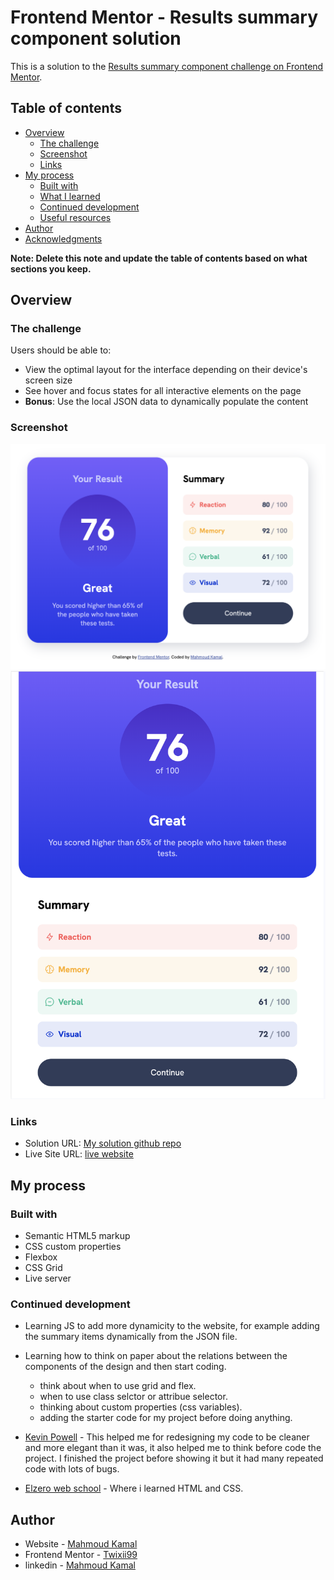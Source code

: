 # Frontend Mentor - Results summary component solution

This is a solution to the [Results summary component challenge on Frontend Mentor](https://www.frontendmentor.io/challenges/results-summary-component-CE_K6s0maV).

## Table of contents

- [Overview](#overview)
  - [The challenge](#the-challenge)
  - [Screenshot](#screenshot)
  - [Links](#links)
- [My process](#my-process)
  - [Built with](#built-with)
  - [What I learned](#what-i-learned)
  - [Continued development](#continued-development)
  - [Useful resources](#useful-resources)
- [Author](#author)
- [Acknowledgments](#acknowledgments)

**Note: Delete this note and update the table of contents based on what sections you keep.**

## Overview

### The challenge

Users should be able to:

- View the optimal layout for the interface depending on their device's screen size
- See hover and focus states for all interactive elements on the page
- **Bonus**: Use the local JSON data to dynamically populate the content

### Screenshot

![Desktop implementation](implementation/Desktop.png)
![Mobile implementation](implementation/mobile.png)

### Links

- Solution URL: [My solution github repo](https://github.com/Twixii99/Frontend-Mentor--Results-summary-component)
- Live Site URL: [live website](https://twixii99.github.io/Frontend-Mentor--Results-summary-component/)

## My process

### Built with

- Semantic HTML5 markup
- CSS custom properties
- Flexbox
- CSS Grid
- Live server

### Continued development

- Learning JS to add more dynamicity to the website, for example adding the summary items dynamically from the JSON file.
- Learning how to think on paper about the relations between the components of the design and then start coding.
  - think about when to use grid and flex.
  - when to use class selctor or attribue selector.
  - thinking about custom properties (css variables).
  - adding the starter code for my project before doing anything.

- [Kevin Powell](https://www.youtube.com/watch?v=KqFAs5d3Yl8) - This helped me for redesigning my code to be cleaner and more elegant than it was, it also helped me to think before code the project. I finished the project before showing it but it had many repeated code with lots of bugs.

- [Elzero web school](https://www.youtube.com/@ElzeroWebSchool) - Where i learned HTML and CSS.

## Author

- Website - [Mahmoud Kamal](https://github.com/Twixii99)
- Frontend Mentor - [Twixii99](https://www.frontendmentor.io/profile/Twixii99)
- linkedin - [Mahmoud Kamal](https://www.linkedin.com/in/mahmoud-kamal-120176169/)
